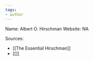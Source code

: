 ```yaml
---
tags: 
- author
---
```


Name: Albert O. Hirschman
Website: 
NA

Sources: 
- [[The Essential Hirschman]]
- [[]]